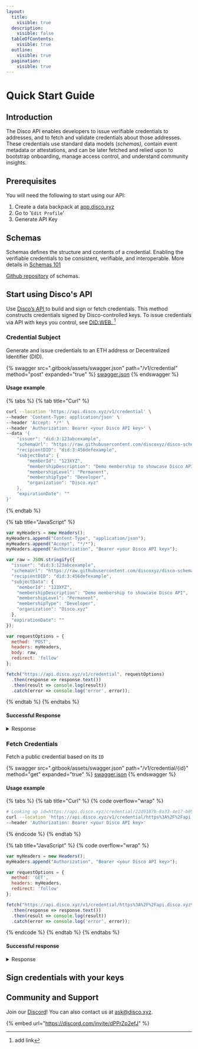 ```yaml
---
layout:
  title:
    visible: true
  description:
    visible: false
  tableOfContents:
    visible: true
  outline:
    visible: true
  pagination:
    visible: true
---
```


# Quick Start Guide

## Introduction

The Disco API enables developers to issue verifiable credentials to addresses, and to fetch and validate credentials about those addresses. These credentials use standard data models (_schemas),_ contain event metadata or attestations, and can be later fetched and relied upon to bootstrap onboarding, manage access control, and understand community insights. &#x20;

## Prerequisites

You will need the following to start using our API:

1. Create a data backpack at [app.disco.xyz](https://app.disco.xyz/)&#x20;
2. Go to  '`Edit Profile`'&#x20;
3. Generate API Key&#x20;

## Schemas&#x20;

Schemas defines the structure and contents of a credential. Enabling the verifiable credentials to be consistent, verifiable, and interoperable. More details in [Schemas 101](for-builders/disco-apis/schemas-101.md)

[Github repository](https://github.com/discoxyz/disco-schemas/tree/main/json) of schemas.

## Start using Disco's API

Use [Disco’s API ](https://docs.disco.xyz/disco-docs/for-builders/disco-apis)to build and sign or fetch credentials. This method constructs credentials signed by Disco-controlled keys. To issue credentials via API with keys you control, see [DID:WEB. ](#user-content-fn-1)[^1]

### Credential Subject&#x20;

Generate and issue credentials to an ETH address or Decentralized Identifier (DID).

{% swagger src=".gitbook/assets/swagger.json" path="/v1/credential" method="post" expanded="true" %}
[swagger.json](.gitbook/assets/swagger.json)
{% endswagger %}

#### Usage example

{% tabs %}
{% tab title="Curl" %}
```bash
curl --location 'https://api.disco.xyz/v1/credential' \
--header 'Content-Type: application/json' \
--header 'Accept: */*' \
--header 'Authorization: Bearer <your Disco API key>' \
--data '{
    "issuer": "did:3:123abcexample",
    "schemaUrl": "https://raw.githubusercontent.com/discoxyz/disco-schemas/main/json/MembershipCredential/1-0-0.json",
    "recipientDID": "did:3:456defexample",
    "subjectData": {
        "memberId": "123XYZ",
        "membershipDescription": "Demo membership to showcase Disco API",
        "membershipLevel": "Permanent",
        "membershipType": "Developer",
        "organization": "Disco.xyz"
    },
    "expirationDate": ""
}'
```
{% endtab %}

{% tab title="JavaScript" %}
```javascript
var myHeaders = new Headers();
myHeaders.append("Content-Type", "application/json");
myHeaders.append("Accept", "*/*");
myHeaders.append("Authorization", "Bearer <your Disco API key>");

var raw = JSON.stringify({
  "issuer": "did:3:123abcexample",
  "schemaUrl": "https://raw.githubusercontent.com/discoxyz/disco-schemas/main/json/MembershipCredential/1-0-0.json",
  "recipientDID": "did:3:456defexample",
  "subjectData": {
    "memberId": "123XYZ",
    "membershipDescription": "Demo membership to showcase Disco API",
    "membershipLevel": "Permanent",
    "membershipType": "Developer",
    "organization": "Disco.xyz"
  },
  "expirationDate": ""
});

var requestOptions = {
  method: 'POST',
  headers: myHeaders,
  body: raw,
  redirect: 'follow'
};

fetch("https://api.disco.xyz/v1/credential", requestOptions)
  .then(response => response.text())
  .then(result => console.log(result))
  .catch(error => console.log('error', error));
```
{% endtab %}
{% endtabs %}

#### Successful Response&#x20;

<details>

<summary>Response</summary>

```javascript
{
    "vc": {
        "@context": [
            "https://www.w3.org/2018/credentials/v1"
        ],
        "type": [
            "VerifiableCredential",
            "MembershipCredential"
        ],
        "issuer": {
            "id": "did:3:123abcexample"
        },
        "issuanceDate": "2023-10-10T12:53:15.718Z",
        "id": "https://api.disco.xyz/credential/5c7cca5e-56ab-4e08-87f6-817e9f89f507",
        "credentialSubject": {
            "id": "did:3:456defexample",
            "memberId": "123XYZ",
            "membershipDescription": "Demo membership to showcase Disco API",
            "membershipLevel": "Permanent",
            "membershipType": "Developer",
            "organization": "Disco.xyz"
        },
        "credentialSchema": {
            "id": "https://raw.githubusercontent.com/discoxyz/disco-schemas/main/json/MembershipCredential/1-0-0.json",
            "type": "JsonSchemaValidator2018"
        },
        "proof": {
            "verificationMethod": "did:3:kjzl6cwe1jw14a7u9sx3thx9gg9uh7u5tqjkzcnr5pi5zzkap7kiztgsfhzayzt#controller",
            "created": "2023-10-10T12:53:15.745Z",
            "proofPurpose": "assertionMethod",
            "type": "EthereumEip712Signature2021",
            "proofValue": "0x487aa8ad7c90aa34a108b52cd7e23c5ef6cf9cfbdc01d7741d70d6b8f79763dc65df429e558af4c2d7a54c7f4040cf874ecffa95f17d87d8dc07823b23324bfe1b",
            "eip712Domain": {
                "domain": {
                    "chainId": 1,
                    "name": "Disco Verifiable Credential",
                    "version": "1"
                },
                "messageSchema": {
                    "EIP712Domain": [
                        {
                            "name": "name",
                            "type": "string"
                        },
                        {
                            "name": "version",
                            "type": "string"
                        },
                        {
                            "name": "chainId",
                            "type": "uint256"
                        }
                    ],
                    "Proof": [
                        {
                            "name": "created",
                            "type": "string"
                        },
                        {
                            "name": "proofPurpose",
                            "type": "string"
                        },
                        {
                            "name": "type",
                            "type": "string"
                        },
                        {
                            "name": "verificationMethod",
                            "type": "string"
                        }
                    ],
                    "Issuer": [
                        {
                            "name": "id",
                            "type": "string"
                        }
                    ],
                    "CredentialSubject": [
                        {
                            "name": "id",
                            "type": "string"
                        },
                        {
                            "name": "organization",
                            "type": "string"
                        }
                    ],
                    "VerifiableCredential": [
                        {
                            "name": "@context",
                            "type": "string[]"
                        },
                        {
                            "name": "credentialSubject",
                            "type": "CredentialSubject"
                        },
                        {
                            "name": "id",
                            "type": "string"
                        },
                        {
                            "name": "issuanceDate",
                            "type": "string"
                        },
                        {
                            "name": "issuer",
                            "type": "Issuer"
                        },
                        {
                            "name": "proof",
                            "type": "Proof"
                        },
                        {
                            "name": "type",
                            "type": "string[]"
                        }
                    ]
                },
                "primaryType": "VerifiableCredential"
            }
        }
    },
    "isPublic": false,
    "issuer": "did:3:123abcexample",
    "recipient": "did:3:456defexample",
    "subject": "did:3:456defexample",
    "schema": "https://raw.githubusercontent.com/discoxyz/disco-schemas/main/json/MembershipCredential/1-0-0.json",
    "isDeleted": false,
    "genId": "a4282add-ed1f-429d-a80d-abdd675b2eef",
    "updatedAt": "2023-10-10T12:53:15.748Z",
    "history": [],
    "_id": "6525493bb8ffec6244182e03"
}
```

</details>

### Fetch Credentials

Fetch a public credential based on its `ID`&#x20;

{% swagger src=".gitbook/assets/swagger.json" path="/v1/credential/{id}" method="get" expanded="true" %}
[swagger.json](.gitbook/assets/swagger.json)
{% endswagger %}

#### Usage example&#x20;

{% tabs %}
{% tab title="Curl" %}
{% code overflow="wrap" %}
```bash
# Looking up id=https://api.disco.xyz/credential/22d9187b-8a33-4e17-b05f-c8192107ab28
curl --location 'https://api.disco.xyz/v1/credential/https%3A%2F%2Fapi.disco.xyz%2Fcredential%2F22d9187b-8a33-4e17-b05f-c8192107ab28' \
--header 'Authorization: Bearer <your Disco API key>'
```
{% endcode %}
{% endtab %}

{% tab title="JavaScript" %}
{% code overflow="wrap" %}
```javascript
var myHeaders = new Headers();
myHeaders.append("Authorization", "Bearer <your Disco API key>");

var requestOptions = {
  method: 'GET',
  headers: myHeaders,
  redirect: 'follow'
};

fetch("https://api.disco.xyz/v1/credential/https%3A%2F%2Fapi.disco.xyz%2Fcredential%2F3f929a36-8e1c-46c1-9981-120b43241c13", requestOptions)
  .then(response => response.text())
  .then(result => console.log(result))
  .catch(error => console.log('error', error));
```
{% endcode %}
{% endtab %}
{% endtabs %}

#### Successful response&#x20;

<details>

<summary>Response </summary>

```javascript
{
    "_id": "65099e2e52bf698c21aeeb91",
    "vc": {
        "@context": [
            "https://www.w3.org/2018/credentials/v1"
        ],
        "type": [
            "VerifiableCredential",
            "MembershipCredential"
        ],
        "issuer": {
            "id": "did:3:kjzl6cwe1jw14a7u9sx3thx9gg9uh7u5tqjkzcnr5pi5zzkap7kiztgsfhzayzt"
        },
        "issuanceDate": "2023-09-19T13:12:14.801Z",
        "id": "https://api.disco.xyz/credential/22d9187b-8a33-4e17-b05f-c8192107ab28",
        "credentialSubject": {
            "id": "did:ethr:0x08936438bfb8e9b269f978d5327ad684f47f8c05",
            "organization": "House of Leroy"
        },
        "expirationDate": "2024-08-29T00:00:00.000Z",
        "credentialSchema": {
            "id": "https://raw.githubusercontent.com/discoxyz/disco-schemas/main/json/MembershipCredential/1-0-0.json",
            "type": "JsonSchemaValidator2018"
        },
        "proof": {
            "verificationMethod": "did:3:kjzl6cwe1jw14a7u9sx3thx9gg9uh7u5tqjkzcnr5pi5zzkap7kiztgsfhzayzt#controller",
            "created": "2023-09-19T13:12:14.827Z",
            "proofPurpose": "assertionMethod",
            "type": "EthereumEip712Signature2021",
            "proofValue": "0x3aa89255fe63d7ca70c43b0603aa3d004978bc0815b35ae5dcbf84a3df4867f133b6f0d717916cf84b8f6b3dcbf6a7643f18fa00557c0ddb5f5571cc8f678d291c",
            "eip712Domain": {
                "domain": {
                    "chainId": 1,
                    "name": "Disco Verifiable Credential",
                    "version": "1"
                },
                "messageSchema": {
                    "EIP712Domain": [
                        {
                            "name": "name",
                            "type": "string"
                        },
                        {
                            "name": "version",
                            "type": "string"
                        },
                        {
                            "name": "chainId",
                            "type": "uint256"
                        }
                    ],
                    "Proof": [
                        {
                            "name": "created",
                            "type": "string"
                        },
                        {
                            "name": "proofPurpose",
                            "type": "string"
                        },
                        {
                            "name": "type",
                            "type": "string"
                        },
                        {
                            "name": "verificationMethod",
                            "type": "string"
                        }
                    ],
                    "Issuer": [
                        {
                            "name": "id",
                            "type": "string"
                        }
                    ],
                    "CredentialSubject": [
                        {
                            "name": "id",
                            "type": "string"
                        },
                        {
                            "name": "organization",
                            "type": "string"
                        }
                    ],
                    "VerifiableCredential": [
                        {
                            "name": "@context",
                            "type": "string[]"
                        },
                        {
                            "name": "credentialSubject",
                            "type": "CredentialSubject"
                        },
                        {
                            "name": "id",
                            "type": "string"
                        },
                        {
                            "name": "issuanceDate",
                            "type": "string"
                        },
                        {
                            "name": "issuer",
                            "type": "Issuer"
                        },
                        {
                            "name": "proof",
                            "type": "Proof"
                        },
                        {
                            "name": "type",
                            "type": "string[]"
                        }
                    ]
                },
                "primaryType": "VerifiableCredential"
            }
        }
    },
    "isPublic": true,
    "issuer": "did:3:kjzl6cwe1jw14a7u9sx3thx9gg9uh7u5tqjkzcnr5pi5zzkap7kiztgsfhzayzt",
    "recipient": "did:ethr:0x08936438bfb8e9B269F978D5327Ad684f47F8C05",
    "subject": "did:ethr:0x08936438bfb8e9B269F978D5327Ad684f47F8C05",
    "schema": "https://raw.githubusercontent.com/discoxyz/disco-schemas/main/json/MembershipCredential/1-0-0.json",
    "isDeleted": false,
    "genId": "9af80795-09f5-48a7-abd7-d713a8cd2447",
    "updatedAt": "2023-09-20T18:34:29.629Z",
    "history": [
        "{\"field\":\"isPublic\",\"oldValue\":false,\"newValue\":true,\"updatedAt\":\"2023-09-20T18:34:29.629Z\"}"
    ]
}
```



</details>



## Sign credentials with your keys

## Community and Support&#x20;

Join our [Discord](https://discord.com/invite/dPPrZp2efJ)! You can also contact us at ask@disco.xyz.&#x20;

{% embed url="https://discord.com/invite/dPPrZp2efJ" %}







&#x20;



[^1]: add link

